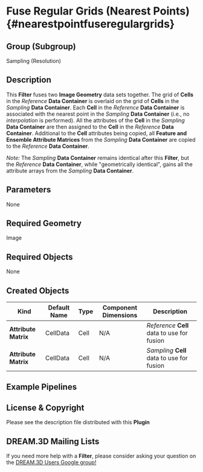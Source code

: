 Fuse Regular Grids (Nearest Points) {#nearestpointfuseregulargrids}
=============

## Group (Subgroup) ##

Sampling (Resolution)

## Description ##

This **Filter** fuses two **Image Geometry** data sets together. The grid of **Cells** in the *Reference* **Data Container** is overlaid on the grid of **Cells** in the *Sampling* **Data Container**.  Each **Cell** in the *Reference* **Data Container** is associated with the nearest point in the *Sampling* **Data Container** (i.e., no *interpolation* is performed).  All the attributes of the **Cell** in the *Sampling* **Data Container** are then assigned to the **Cell** in the *Reference* **Data Container**.  Additional to the **Cell** attributes being copied, all **Feature and Ensemble Attribute Matrices** from the *Sampling* **Data Container** are copied to the *Reference* **Data Container**.

*Note:* The *Sampling* **Data Container** remains identical after this **Filter**, but the *Reference* **Data Container**, while "geometrically identical", gains all the attribute arrays from the *Sampling* **Data Container**.

## Parameters ##

None

## Required Geometry ##

Image

## Required Objects ##

None

## Created Objects ##

| Kind | Default Name | Type | Component Dimensions | Description |
|------|--------------|------|----------------------|-------------|
| **Attribute Matrix** | CellData | Cell | N/A | *Reference* **Cell** data to use for fusion |
| **Attribute Matrix** | CellData | Cell | N/A | *Sampling* **Cell** data to use for fusion |

## Example Pipelines ##



## License & Copyright ##

Please see the description file distributed with this **Plugin**

## DREAM.3D Mailing Lists ##

If you need more help with a **Filter**, please consider asking your question on the [DREAM.3D Users Google group!](https://groups.google.com/forum/?hl=en#!forum/dream3d-users)


